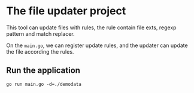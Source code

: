 # The file updater project

This tool can update files with rules, the rule contain file exts, regexp pattern and match replacer.

On the `main.go`, we can register update rules, and the updater can update the file according the rules.

## Run the application

```shell
go run main.go -d=./demodata
```
